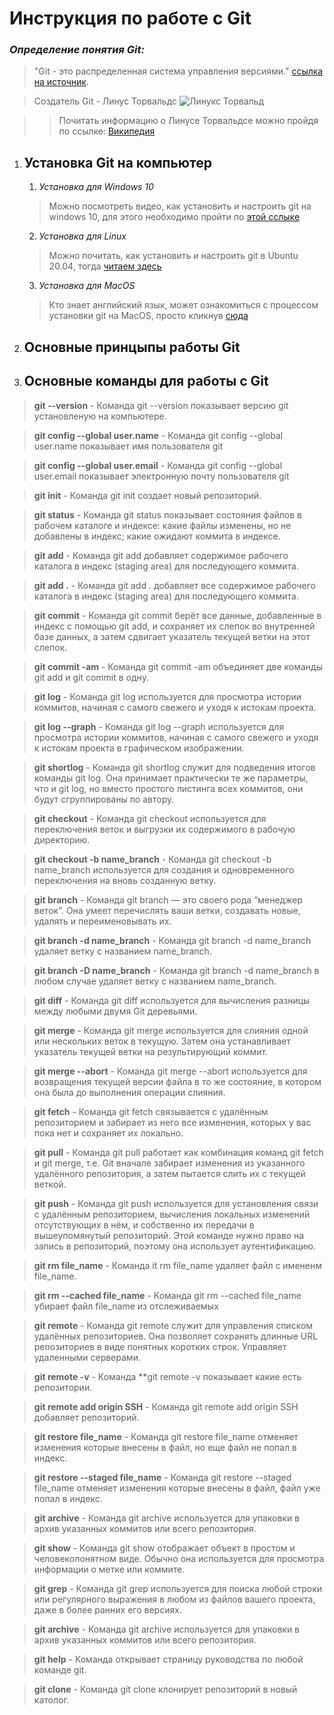 # Инструкция по работе с Git

### *Определение понятия Git:*

>"Git - это распределенная система управления версиями." [ссылка на источник](https://ru.wikipedia.org/wiki/Git).

>Создатель Git - Линус Торвальдс
![Линукс Торвальд](LT.jpg)

>>Почитать информацию о Линусе Торвальдсе можно пройдя по ссылке: [Википедия](https://ru.wikipedia.org/wiki/%D0%A2%D0%BE%D1%80%D0%B2%D0%B0%D0%BB%D1%8C%D0%B4%D1%81,_%D0%9B%D0%B8%D0%BD%D1%83%D1%81)

1. ## Установка Git на компьютер

    1. *Установка для Windows 10*
    >Можно посмотреть видео, как установить и настроить git на windows 10, для этого необходимо пройти по [этой сслыке](https://www.youtube.com/watch?v=GsG5roSGha0)
    2. *Установка для Linux*
    >Можно почитать, как установить и настроить git в Ubuntu 20.04, тогда  [читаем здесь](https://www.digitalocean.com/community/tutorials/how-to-install-git-on-ubuntu-20-04-ru)
    3. *Установка для MacOS*
    >Кто знает английский язык, может ознакомиться с процессом установки git на MacOS, просто кликнув [сюда](https://git-scm.com/download/mac)

  
2. ## Основные принцыпы работы Git

3. ## Основные команды для работы с Git

> **git --version** - Команда git --version показывает версию git установленую на компьютере.

>**git config --global user.name** - Команда git config --global user.name показывает имя пользователя git

>**git config --global user.email** - Команда git config --global user.email показывает электронную почту пользователя git

> **git init** - Команда git init создает новый репозиторий.

> **git status** - Команда git status показывает состояния файлов в рабочем каталоге и индексе: какие файлы изменены, но не добавлены в индекс; какие ожидают коммита в индексе.

> **git add** - Команда git add добавляет содержимое рабочего каталога в индекс (staging area) для последующего коммита.

> **git add .** - Команда git add . добавляет все содержимое рабочего каталога в индекс (staging area) для последующего коммита.

> **git commit** - Команда git commit берёт все данные, добавленные в индекс с помощью git add, и сохраняет их слепок во внутренней базе данных, а затем сдвигает указатель текущей ветки на этот слепок.

> **git commit -am** - Команда git commit -am объединяет две команды git add и git commit в одну.

> **git log** - Команда git log используется для просмотра истории коммитов, начиная с самого свежего и уходя к истокам проекта.

> **git log --graph** - Команда git log --graph используется для просмотра истории коммитов, начиная с самого свежего и уходя к истокам проекта в графическом изображении.

> **git shortlog** - Команда git shortlog служит для подведения итогов команды git log. Она принимает практически те же параметры, что и git log, но вместо простого листинга всех коммитов, они будут сгруппированы по автору.

> **git checkout** - Команда git checkout используется для переключения веток и выгрузки их содержимого в рабочую директорию.

> **git checkout -b name_branch** - Команда git checkout -b name_branch используется для создания и одновременного переключения на вновь созданную ветку.

> **git branch** - Команда git branch — это своего рода “менеджер веток”. Она умеет перечислять ваши ветки, создавать новые, удалять и переименовывать их.

> **git branch -d name_branch** - Команда git branch -d name_branch удаляет ветку с названием name_branch.

> **git branch -D name_branch** - Команда git branch -d name_branch в любом случае удаляет ветку с названием name_branch.

> **git diff** - Команда git diff используется для вычисления разницы между любыми двумя Git деревьями. 

> **git merge** - Команда git merge используется для слияния одной или нескольких веток в текущую. Затем она устанавливает указатель текущей ветки на результирующий коммит.

> **git merge --abort** - Команда git merge --abort используется для возвращения текущей версии файла в то же состояние, в котором она была до выполнения операции слияния.

> **git fetch** - Команда git fetch связывается с удалённым репозиторием и забирает из него все изменения, которых у вас пока нет и сохраняет их локально.

> **git pull** - Команда git pull работает как комбинация команд git fetch и git merge, т.е. Git вначале забирает изменения из указанного удалённого репозитория, а затем пытается слить их с текущей веткой.

> **git push** - Команда git push используется для установления связи с удалённым репозиторием, вычисления локальных изменений отсутствующих в нём, и собственно их передачи в вышеупомянутый репозиторий. Этой команде нужно право на запись в репозиторий, поэтому она использует аутентификацию.

> **git rm file_name** - Команда it rm file_name удаляет файл с имененм file_name.

> **git rm --cached file_name** - Команда git rm --cached file_name убирает файл file_name из отслеживаемых

> **git remote** - Команда git remote служит для управления списком удалённых репозиториев. Она позволяет сохранять длинные URL репозиториев в виде понятных коротких строк. Управляет удаленными серверами.

> **git remote -v** - Команда **git remote -v показывает какие есть репозитории.

> **git remote add origin SSH** - Команда git remote add origin SSH добавляет репозиторий.

> **git restore file_name** - Команда git restore file_name отменяет изменения которые внесены в файл, но еще файл не попал в индекс.

> **git restore --staged file_name** - Команда git restore --staged file_name отменяет изменения которые внесены в файл,  файл уже попал в индекс.

> **git archive** - Команда git archive используется для упаковки в архив указанных коммитов или всего репозитория.

> **git show** - Команда git show отображает объект в простом и человекопонятном виде. Обычно она используется для просмотра информации о метке или коммите.

> **git grep** - Команда git grep используется для поиска любой строки или регулярного выражения в любом из файлов вашего проекта, даже в более ранних его версиях.

> **git archive** - Команда git archive используется для упаковки в архив указанных коммитов или всего репозитория.

> **git help** - Команда открывает страницу руководства по любой команде git.

> **git clone** - Команда git clone клонирует репозиторий в новый католог.

